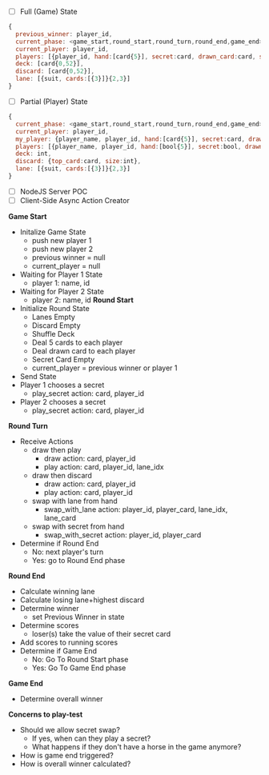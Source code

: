 - [ ] Full (Game) State
```javascript
{
  previous_winner: player_id,
  current_phase: <game_start,round_start,round_turn,round_end,game_end>,
  current_player: player_id,
  players: [{player_id, hand:[card{5}], secret:card, drawn_card:card, swap_card:card, score}{2,3}],
  deck: [card{0,52}],
  discard: [card{0,52}],
  lane: [{suit, cards:[{3}]}{2,3}]
}
```
- [ ] Partial (Player) State
```javascript
{
  current_phase: <game_start,round_start,round_turn,round_end,game_end>,
  current_player: player_id,
  my_player: {player_name, player_id, hand:[card{5}], secret:card, drawn_card:card, swap_card:card, score},
  players: [{player_name, player_id, hand:[bool{5}], secret:bool, drawn_card:bool, swap_card:bool, score}{2,3}],
  deck: int,
  discard: {top_card:card, size:int},
  lane: [{suit, cards:[{3}]}{2,3}]
}
```
- [ ] NodeJS Server POC
- [ ] Client-Side Async Action Creator

**Game Start**
* Initalize Game State
  * push new player 1
  * push new player 2
  * previous winner = null
  * current_player = null
* Waiting for Player 1 State
  * player 1: name, id
* Waiting for Player 2 State
  * player 2: name, id 
**Round Start**
* Initialize Round State
  * Lanes Empty
  * Discard Empty
  * Shuffle Deck
  * Deal 5 cards to each player
  * Deal drawn card to each player
  * Secret Card Empty
  * current_player = previous winner or player 1
* Send State
* Player 1 chooses a secret
  * play_secret action: card, player_id
* Player 2 chooses a secret
  * play_secret action: card, player_id

**Round Turn**
* Receive Actions
  * draw then play
    * draw action: card, player_id
    * play action: card, player_id, lane_idx
  * draw then discard
    * draw action: card, player_id
    * play action: card, player_id
  * swap with lane from hand
    * swap_with_lane action: player_id, player_card, lane_idx, lane_card
  * swap with secret from hand
    * swap_with_secret action: player_id, player_card
* Determine if Round End
  * No: next player's turn
  * Yes: go to Round End phase

**Round End**
* Calculate winning lane
* Calculate losing lane+highest discard
* Determine winner
  * set Previous Winner in state
* Determine scores
  * loser(s) take the value of their secret card
* Add scores to running scores
* Determine if Game End
  * No: Go To Round Start phase
  * Yes: Go To Game End phase
  
**Game End**
  * Determine overall winner
  
**Concerns to play-test**
* Should we allow secret swap?
  * If yes, when can they play a secret?
  * What happens if they don't have a horse in the game anymore?
* How is game end triggered?
* How is overall winner calculated?
